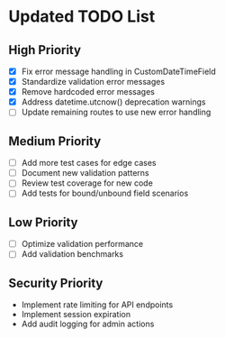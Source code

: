 # Updated TODO List

## High Priority
- [x] Fix error message handling in CustomDateTimeField
- [x] Standardize validation error messages
- [x] Remove hardcoded error messages
- [x] Address datetime.utcnow() deprecation warnings
- [ ] Update remaining routes to use new error handling

## Medium Priority
- [ ] Add more test cases for edge cases
- [ ] Document new validation patterns
- [ ] Review test coverage for new code
- [ ] Add tests for bound/unbound field scenarios

## Low Priority
- [ ] Optimize validation performance
- [ ] Add validation benchmarks

## Security Priority
- Implement rate limiting for API endpoints
- Implement session expiration
- Add audit logging for admin actions

